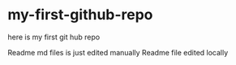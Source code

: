 # my-first-github-repo
here is my first git hub repo

Readme md files is just edited manually
Readme file edited locally 

